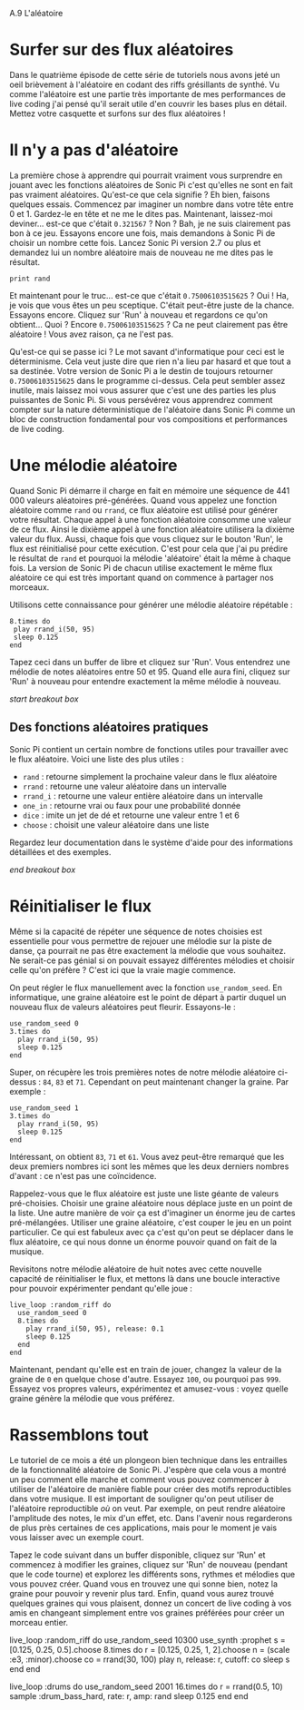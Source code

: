 A.9 L'aléatoire

# Surfer sur des flux aléatoires

Dans le quatrième épisode de cette série de tutoriels nous avons jeté
un oeil brièvement à l'aléatoire en codant des riffs grésillants de
synthé. Vu comme l'aléatoire est une partie très importante de mes
performances de live coding j'ai pensé qu'il serait utile d'en couvrir
les bases plus en détail. Mettez votre casquette et surfons sur des
flux aléatoires !

# Il n'y a pas d'aléatoire

La première chose à apprendre qui pourrait vraiment vous surprendre en
jouant avec les fonctions aléatoires de Sonic Pi c'est qu'elles ne
sont en fait pas vraiment aléatoires. Qu'est-ce que cela signifie ?
Eh bien, faisons quelques essais. Commencez par imaginer un nombre
dans votre tête entre 0 et 1. Gardez-le en tête et ne me le dites pas.
Maintenant, laissez-moi deviner... est-ce que c'était `0.321567` ?
Non ? Bah, je ne suis clairement pas bon à ce jeu. Essayons encore une
fois, mais demandons à Sonic Pi de choisir un nombre cette fois.
Lancez Sonic Pi version 2.7 ou plus et demandez lui un nombre
aléatoire mais de nouveau ne me dites pas le résultat.


    print rand
    
Et maintenant pour le truc... est-ce que c'était `0.75006103515625` ?
Oui ! Ha, je vois que vous êtes un peu sceptique. C'était peut-être
juste de la chance. Essayons encore. Cliquez sur 'Run' à nouveau et
regardons ce qu'on obtient... Quoi ? Encore `0.75006103515625` ? Ca ne
peut clairement pas être aléatoire ! Vous avez raison, ça ne l'est pas.

Qu'est-ce qui se passe ici ? Le mot savant d'informatique pour ceci
est le déterminisme. Cela veut juste dire que rien n'a lieu par hasard
et que tout a sa destinée. Votre version de Sonic Pi a le destin de
toujours retourner `0.75006103515625` dans le programme ci-dessus.
Cela peut sembler assez inutile, mais laissez moi vous assurer que
c'est une des parties les plus puissantes de Sonic Pi. Si vous
persévérez vous apprendrez comment compter sur la nature
déterministique de l'aléatoire dans Sonic Pi comme un bloc de
construction fondamental pour vos compositions et performances de live
coding.

# Une mélodie aléatoire

Quand Sonic Pi démarre il charge en fait en mémoire une séquence de
441 000 valeurs aléatoires pré-générées. Quand vous appelez une
fonction aléatoire comme `rand` ou `rrand`, ce flux aléatoire est
utilisé pour générer votre résultat. Chaque appel à une fonction
aléatoire consomme une valeur de ce flux. Ainsi le dixième appel à une
fonction aléatoire utilisera la dixième valeur du flux. Aussi, chaque
fois que vous cliquez sur le bouton 'Run', le flux est réinitialisé
pour cette exécution. C'est pour cela que j'ai pu prédire le résultat
de `rand` et pourquoi la mélodie 'aléatoire' était la même à chaque
fois. La version de Sonic Pi de chacun utilise exactement le même flux
aléatoire ce qui est très important quand on commence à partager nos
morceaux.

Utilisons cette connaissance pour générer une mélodie aléatoire
répétable :

    8.times do
     play rrand_i(50, 95)
     sleep 0.125
    end

Tapez ceci dans un buffer de libre et cliquez sur 'Run'. Vous
entendrez une mélodie de notes aléatoires entre 50 et 95. Quand elle
aura fini, cliquez sur 'Run' à nouveau pour entendre exactement la
même mélodie à nouveau.

*start breakout box*
## Des fonctions aléatoires pratiques

Sonic Pi contient un certain nombre de fonctions utiles pour
travailler avec le flux aléatoire. Voici une liste des plus utiles :

* `rand` : retourne simplement la prochaine valeur dans le flux aléatoire
* `rrand` : retourne une valeur aléatoire dans un intervalle
* `rrand_i` : retourne une valeur entière aléatoire dans un intervalle
* `one_in` : retourne vrai ou faux pour une probabilité donnée
* `dice` : imite un jet de dé et retourne une valeur entre 1 et 6
* `choose` : choisit une valeur aléatoire dans une liste

Regardez leur documentation dans le système d'aide pour des
informations détaillées et des exemples.

 *end breakout box*

# Réinitialiser le flux

Même si la capacité de répéter une séquence de notes choisies est
essentielle pour vous permettre de rejouer une mélodie sur la piste de
danse, ça pourrait ne pas être exactement la mélodie que vous
souhaitez. Ne serait-ce pas génial si on pouvait essayez différentes
mélodies et choisir celle qu'on préfère ? C'est ici que la vraie
magie commence.

On peut régler le flux manuellement avec la fonction
`use_random_seed`. En informatique, une graine aléatoire est le point
de départ à partir duquel un nouveau flux de valeurs aléatoires peut
fleurir. Essayons-le :


    use_random_seed 0
    3.times do
      play rrand_i(50, 95)
      sleep 0.125
    end
    
Super, on récupère les trois premières notes de notre mélodie
aléatoire ci-dessus : `84`, `83` et `71`. Cependant on peut
maintenant changer la graine. Par exemple :

    use_random_seed 1
    3.times do
      play rrand_i(50, 95)
      sleep 0.125
    end
    
    
Intéressant, on obtient `83`, `71` et `61`. Vous avez peut-être
remarqué que les deux premiers nombres ici sont les mêmes que les deux
derniers nombres d'avant : ce n'est pas une coïncidence.

Rappelez-vous que le flux aléatoire est juste une liste géante de
valeurs pré-choisies. Choisir une graine aléatoire nous déplace juste
en un point de la liste. Une autre manière de voir ça est d'imaginer
un énorme jeu de cartes pré-mélangées. Utiliser une graine aléatoire,
c'est couper le jeu en un point particulier. Ce qui est fabuleux avec
ça c'est qu'on peut se déplacer dans le flux aléatoire, ce qui nous
donne un énorme pouvoir quand on fait de la musique.

Revisitons notre mélodie aléatoire de huit notes avec cette nouvelle
capacité de réinitialiser le flux, et mettons là dans une boucle
interactive pour pouvoir expérimenter pendant qu'elle joue :

    live_loop :random_riff do    
      use_random_seed 0
      8.times do
        play rrand_i(50, 95), release: 0.1
        sleep 0.125
      end
    end

Maintenant, pendant qu'elle est en train de jouer, changez la valeur
de la graine de `0` en quelque chose d'autre. Essayez `100`, ou
pourquoi pas `999`. Essayez vos propres valeurs, expérimentez et
amusez-vous : voyez quelle graine génère la mélodie que vous préférez.

# Rassemblons tout

Le tutoriel de ce mois a été un plongeon bien technique dans les 
entrailles de la fonctionnalité aléatoire de Sonic Pi. J'espère que
cela vous a montré un peu comment elle marche et comment vous pouvez
commencer à utiliser de l'aléatoire de manière fiable pour créer des
motifs reproductibles dans votre musique. Il est important de souligner
qu'on peut utiliser de l'aléatoire reproductible *où* on veut. Par
exemple, on peut rendre aléatoire l'amplitude des notes, le mix d'un
effet, etc. Dans l'avenir nous regarderons de plus près certaines de
ces applications, mais pour le moment je vais vous laisser avec un
exemple court.

Tapez le code suivant dans un buffer disponible, cliquez sur 'Run' et
commencez à modifier les graines, cliquez sur 'Run' de nouveau
(pendant que le code tourne) et explorez les différents sons, rythmes
et mélodies que vous pouvez créer. Quand vous en trouvez une qui sonne
bien, notez la graine pour pouvoir y revenir plus tard. Enfin, quand
vous aurez trouvé quelques graines qui vous plaisent, donnez un
concert de live coding à vos amis en changeant simplement entre vos
graines préférées pour créer un morceau entier.

live_loop :random_riff do
  use_random_seed 10300
  use_synth :prophet
  s = [0.125, 0.25, 0.5].choose
  8.times do
    r = [0.125, 0.25, 1, 2].choose
    n = (scale :e3, :minor).choose
    co = rrand(30, 100)
    play n, release: r, cutoff: co
    sleep s
  end
end

live_loop :drums do
  use_random_seed 2001
  16.times do
    r = rrand(0.5, 10)
    sample :drum_bass_hard, rate: r, amp: rand
    sleep 0.125
  end
end


